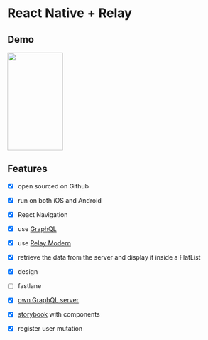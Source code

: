 # React Native + Relay

## Demo

<img src="https://i.imgur.com/Rm3Lmn5.gif" width="125" height="220" />

## Features

- [x] open sourced on Github
- [x] run on both iOS and Android
- [x] React Navigation
- [x] use [GraphQL]
- [x] use [Relay Modern]
- [x] retrieve the data from the server and display it inside a FlatList
- [x] design
- [ ] fastlane
- [x] [own GraphQL server]
- [x] [storybook] with components
- [x] register user mutation


[storybook]: https://github.com/storybooks/storybook
[jest]: https://jest-everywhere.now.sh
[GraphQL]: graphql.org/
[Relay Modern]: https://facebook.github.io/relay/
[own GraphQL server]: https://github.com/julioxavierr/entria-server